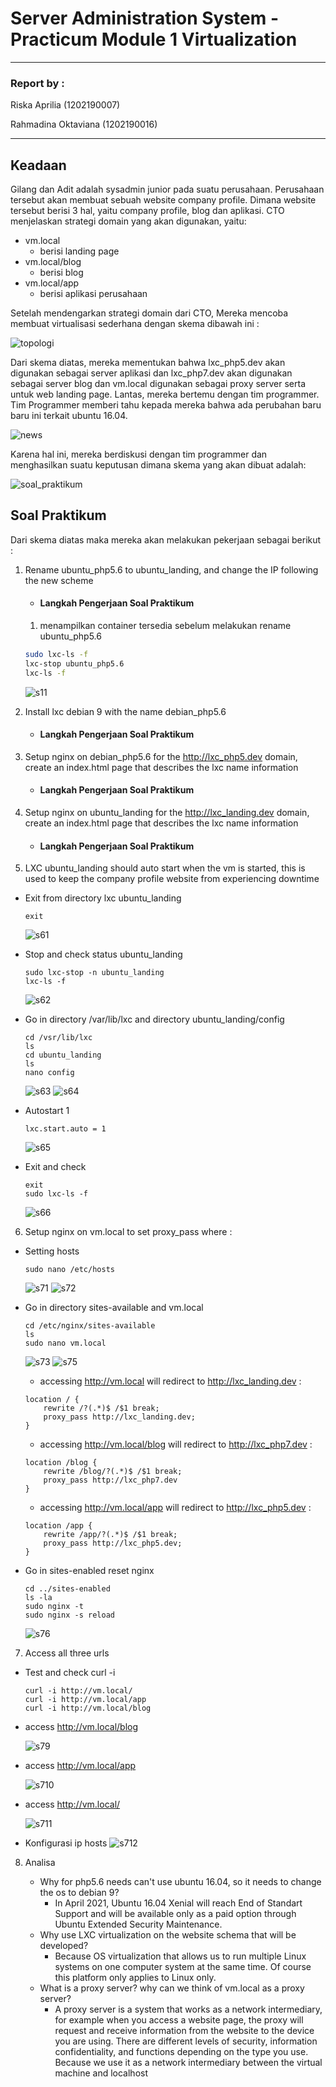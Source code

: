 # Server Administration System - Practicum Module 1 Virtualization
___
### Report by :
Riska Aprilia       (1202190007)

Rahmadina Oktaviana (1202190016)
___
## Keadaan

Gilang dan Adit adalah sysadmin junior pada suatu perusahaan. Perusahaan tersebut akan membuat sebuah website company profile. Dimana website tersebut berisi 3 hal, yaitu company profile, blog dan aplikasi. CTO menjelaskan strategi domain yang akan digunakan, yaitu:

- vm.local
  - berisi landing page
- vm.local/blog
  - berisi blog
- vm.local/app
  - berisi aplikasi perusahaan

Setelah mendengarkan strategi domain dari CTO, Mereka mencoba membuat virtualisasi sederhana dengan skema dibawah ini :

![topologi](assets/topologi.PNG)

Dari skema diatas, mereka mementukan bahwa lxc_php5.dev akan digunakan sebagai server aplikasi dan lxc_php7.dev akan digunakan sebagai server blog dan vm.local digunakan sebagai proxy server serta untuk web landing page. Lantas, mereka bertemu dengan tim programmer. Tim Programmer memberi tahu kepada mereka bahwa ada perubahan baru baru ini terkait ubuntu 16.04.

![news](assets/news.PNG)

Karena hal ini, mereka berdiskusi dengan tim programmer dan menghasilkan suatu keputusan dimana skema yang akan dibuat adalah:

![soal_praktikum](assets/soal_praktikum.png)

## Soal Praktikum

Dari skema diatas maka mereka akan melakukan pekerjaan sebagai berikut :

1. Rename ubuntu_php5.6 to ubuntu_landing, and change the IP following the new scheme
   * #### Langkah Pengerjaan Soal Praktikum
    1. menampilkan container tersedia sebelum melakukan rename ubuntu_php5.6
    

   ```bash
   sudo lxc-ls -f
   lxc-stop ubuntu_php5.6
   lxc-ls -f
   ```
   ![s11](assets/s11.PNG)

2. Install lxc debian 9 with the name debian_php5.6
   * #### Langkah Pengerjaan Soal Praktikum

3. Setup nginx on debian_php5.6 for the http://lxc_php5.dev domain, create an index.html page that describes the lxc name information
   * #### Langkah Pengerjaan Soal Praktikum

4. Setup nginx on ubuntu_landing for the http://lxc_landing.dev domain, create an index.html page that describes the lxc name information
   * #### Langkah Pengerjaan Soal Praktikum

5. LXC ubuntu_landing should auto start when the vm is started, this is used to keep the company profile website from experiencing downtime
- Exit from directory lxc ubuntu_landing
    ```
    exit
    ```
   ![s61](assets/s61.PNG)
- Stop and check status ubuntu_landing
    ```
    sudo lxc-stop -n ubuntu_landing
    lxc-ls -f
    ```
    ![s62](assets/s62.PNG)

- Go in directory /var/lib/lxc and directory ubuntu_landing/config
    ```
    cd /vsr/lib/lxc
    ls
    cd ubuntu_landing
    ls
    nano config
    ```
   ![s63](assets/s63.PNG)
   ![s64](assets/s64.PNG)
  
- Autostart 1
    ```
    lxc.start.auto = 1
    ```
   ![s65](assets/s65.PNG)

- Exit and check
    ```
    exit
    sudo lxc-ls -f
    ```
   ![s66](assets/s66.PNG)

6. Setup nginx on vm.local to set proxy_pass where :
- Setting hosts
  ```
  sudo nano /etc/hosts
  ```
  ![s71](assets/s71.PNG)
  ![s72](assets/s72.PNG)

- Go in directory sites-available and vm.local
    ```
    cd /etc/nginx/sites-available
    ls
    sudo nano vm.local
    ```
   ![s73](assets/s73.PNG)
   ![s75](assets/s75.PNG)
   - accessing http://vm.local will redirect to http://lxc_landing.dev :
    ```
    location / {
        rewrite /?(.*)$ /$1 break;
        proxy_pass http://lxc_landing.dev;
    }
    ```

   - accessing http://vm.local/blog will redirect to http://lxc_php7.dev :
    ```
    location /blog {
        rewrite /blog/?(.*)$ /$1 break;
        proxy_pass http://lxc_php7.dev
    }
    ```
  
   - accessing http://vm.local/app will redirect to http://lxc_php5.dev :
    ```
    location /app {
        rewrite /app/?(.*)$ /$1 break;
        proxy_pass http://lxc_php5.dev;
    }
    ```

- Go in sites-enabled reset nginx
  ```
  cd ../sites-enabled
  ls -la
  sudo nginx -t
  sudo nginx -s reload
  ```
  ![s76](assets/s76.PNG)

7. Access all three urls
- Test and check curl -i
  ```
  curl -i http://vm.local/
  curl -i http://vm.local/app
  curl -i http://vm.local/blog
  ```

- access http://vm.local/blog

  ![s79](assets/s79.PNG)

- access http://vm.local/app

  ![s710](assets/s710.PNG)

- access http://vm.local/

  ![s711](assets/s711.PNG)
  
- Konfigurasi ip hosts 
  ![s712](assets/s712.PNG)


8. Analisa

   - Why for php5.6 needs can't use ubuntu 16.04, so it needs to change the os to debian 9?
      - In April 2021, Ubuntu 16.04 Xenial will reach End of Standart Support and will be available only as a paid option through Ubuntu Extended Security Maintenance.
   - Why use LXC virtualization on the website schema that will be developed?
      - Because OS virtualization that allows us to run multiple Linux systems on one computer system at the same time. Of course this platform only applies to Linux only.
   - What is a proxy server? why can we think of vm.local as a proxy server?
     - A proxy server is a system that works as a network intermediary, for example when you access a website page, the proxy will request and receive information from the website to the device you are using. There are different levels of security, information confidentiality, and functions depending on the type you use. Because we use it as a network intermediary between the virtual machine and localhost





